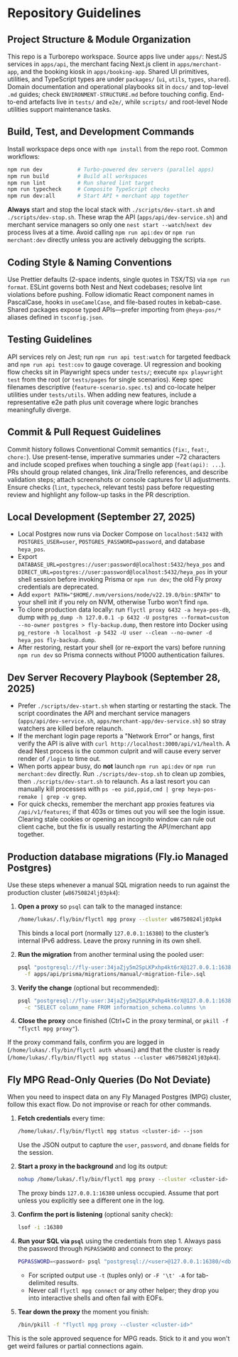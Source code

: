 # Repository Guidelines

## Project Structure & Module Organization
This repo is a Turborepo workspace. Source apps live under `apps/`: NestJS services in `apps/api`, the merchant facing Next.js client in `apps/merchant-app`, and the booking kiosk in `apps/booking-app`. Shared UI primitives, utilities, and TypeScript types are under `packages/` (`ui`, `utils`, `types`, `shared`). Domain documentation and operational playbooks sit in `docs/` and top-level `.md` guides; check `ENVIRONMENT-STRUCTURE.md` before touching config. End-to-end artefacts live in `tests/` and `e2e/`, while `scripts/` and root-level Node utilities support maintenance tasks.

## Build, Test, and Development Commands
Install workspace deps once with `npm install` from the repo root. Common workflows:
```bash
npm run dev           # Turbo-powered dev servers (parallel apps)
npm run build         # Build all workspaces
npm run lint          # Run shared lint target
npm run typecheck     # Composite TypeScript checks
npm run dev:all       # Start API + merchant app together
```
**Always** start and stop the local stack with `./scripts/dev-start.sh` and `./scripts/dev-stop.sh`. These wrap the API (`apps/api/dev-service.sh`) and merchant service managers so only one `nest start --watch`/`next dev` process lives at a time. Avoid calling `npm run api:dev` or `npm run merchant:dev` directly unless you are actively debugging the scripts.

## Coding Style & Naming Conventions
Use Prettier defaults (2-space indents, single quotes in TSX/TS) via `npm run format`. ESLint governs both Nest and Next codebases; resolve lint violations before pushing. Follow idiomatic React component names in PascalCase, hooks in `useCamelCase`, and file-based routes in kebab-case. Shared packages expose typed APIs—prefer importing from `@heya-pos/*` aliases defined in `tsconfig.json`.

## Testing Guidelines
API services rely on Jest; run `npm run api test:watch` for targeted feedback and `npm run api test:cov` to gauge coverage. UI regression and booking flow checks sit in Playwright specs under `tests/`; execute `npx playwright test` from the root (or `tests/pages` for single scenarios). Keep spec filenames descriptive (`feature-scenario.spec.ts`) and co-locate helper utilities under `tests/utils`. When adding new features, include a representative e2e path plus unit coverage where logic branches meaningfully diverge.

## Commit & Pull Request Guidelines
Commit history follows Conventional Commit semantics (`fix:`, `feat:`, `chore:`). Use present-tense, imperative summaries under ~72 characters and include scoped prefixes when touching a single app (`feat(api): ...`). PRs should group related changes, link Jira/Trello references, and describe validation steps; attach screenshots or console captures for UI adjustments. Ensure checks (`lint`, `typecheck`, relevant tests) pass before requesting review and highlight any follow-up tasks in the PR description.

## Local Development (September 27, 2025)
- Local Postgres now runs via Docker Compose on `localhost:5432` with `POSTGRES_USER=user`, `POSTGRES_PASSWORD=password`, and database `heya_pos`.
- Export `DATABASE_URL=postgres://user:password@localhost:5432/heya_pos` and `DIRECT_URL=postgres://user:password@localhost:5432/heya_pos` in your shell session before invoking Prisma or `npm run dev`; the old Fly proxy credentials are deprecated.
- Add `export PATH="$HOME/.nvm/versions/node/v22.19.0/bin:$PATH"` to your shell init if you rely on NVM, otherwise Turbo won’t find `npm`.
- To clone production data locally: run `flyctl proxy 6432 -a heya-pos-db`, dump with `pg_dump -h 127.0.0.1 -p 6432 -U postgres --format=custom --no-owner postgres > fly-backup.dump`, then restore into Docker using `pg_restore -h localhost -p 5432 -U user --clean --no-owner -d heya_pos fly-backup.dump`.
- After restoring, restart your shell (or re-export the vars) before running `npm run dev` so Prisma connects without P1000 authentication failures.

## Dev Server Recovery Playbook (September 28, 2025)
- Prefer `./scripts/dev-start.sh` when starting or restarting the stack. The script coordinates the API and merchant service managers (`apps/api/dev-service.sh`, `apps/merchant-app/dev-service.sh`) so stray watchers are killed before relaunch.
- If the merchant login page reports a "Network Error" or hangs, first verify the API is alive with `curl http://localhost:3000/api/v1/health`. A dead Nest process is the common culprit and will cause every server render of `/login` to time out.
- When ports appear busy, do **not** launch `npm run api:dev` or `npm run merchant:dev` directly. Run `./scripts/dev-stop.sh` to clean up zombies, then `./scripts/dev-start.sh` to relaunch. As a last resort you can manually kill processes with `ps -eo pid,ppid,cmd | grep heya-pos-remake | grep -v grep`.
- For quick checks, remember the merchant app proxies features via `/api/v1/features`; if that 403s or times out you will see the login issue. Clearing stale cookies or opening an incognito window can rule out client cache, but the fix is usually restarting the API/merchant app together.

## Production database migrations (Fly.io Managed Postgres)
Use these steps whenever a manual SQL migration needs to run against the production cluster (`w86750824lj03pk4`):

1. **Open a proxy** so `psql` can talk to the managed instance:
   ```bash
   /home/lukas/.fly/bin/flyctl mpg proxy --cluster w86750824lj03pk4
   ```
   This binds a local port (normally `127.0.0.1:16380`) to the cluster’s internal IPv6 address. Leave the proxy running in its own shell.

2. **Run the migration** from another terminal using the pooled user:
   ```bash
   psql "postgresql://fly-user:34jaZjy5m2SpLKPxhp4kt6rX@127.0.0.1:16380/fly-db" \
     -f apps/api/prisma/migrations/manual/<migration-file>.sql
   ```

3. **Verify the change** (optional but recommended):
   ```bash
   psql "postgresql://fly-user:34jaZjy5m2SpLKPxhp4kt6rX@127.0.0.1:16380/fly-db" \
     -c "SELECT column_name FROM information_schema.columns \n           WHERE table_name = 'Booking' AND column_name = 'customerRequestedStaff';"
   ```

4. **Close the proxy** once finished (Ctrl+C in the proxy terminal, or `pkill -f "flyctl mpg proxy"`).

If the proxy command fails, confirm you are logged in (`/home/lukas/.fly/bin/flyctl auth whoami`) and that the cluster is ready (`/home/lukas/.fly/bin/flyctl mpg status --cluster w86750824lj03pk4`).

## Fly MPG Read-Only Queries (Do **Not** Deviate)
When you need to inspect data on any Fly Managed Postgres (MPG) cluster, follow this exact flow. Do not improvise or reach for other commands.

1. **Fetch credentials** every time:
   ```bash
   /home/lukas/.fly/bin/flyctl mpg status <cluster-id> --json
   ```
   Use the JSON output to capture the `user`, `password`, and `dbname` fields for the session.

2. **Start a proxy in the background** and log its output:
   ```bash
   nohup /home/lukas/.fly/bin/flyctl mpg proxy --cluster <cluster-id> >/tmp/fly_proxy_<cluster-id>.log 2>&1 &
   ```
   The proxy binds `127.0.0.1:16380` unless occupied. Assume that port unless you explicitly see a different one in the log.

3. **Confirm the port is listening** (optional sanity check):
   ```bash
   lsof -i :16380
   ```

4. **Run your SQL via `psql`** using the credentials from step 1. Always pass the password through `PGPASSWORD` and connect to the proxy:
   ```bash
   PGPASSWORD=<password> psql "postgresql://<user>@127.0.0.1:16380/<dbname>" -c '<SQL here>'
   ```
   - For scripted output use `-t` (tuples only) or `-F '\t' -A` for tab-delimited results.
   - Never call `flyctl mpg connect` or any other helper; they drop you into interactive shells and often fail with EOFs.

5. **Tear down the proxy** the moment you finish:
   ```bash
   /bin/pkill -f "flyctl mpg proxy --cluster <cluster-id>"
   ```

This is the sole approved sequence for MPG reads. Stick to it and you won't get weird failures or partial connections again.
